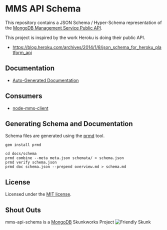 # MMS API Schema

This repository contains a JSON Schema / Hyper-Schema representation of the [MongoDB Management Service Public API](http://mms.mongodb.com/help/core/api/).

This project is inspired by the work Heroku is doing their public API.
* https://blog.heroku.com/archives/2014/1/8/json_schema_for_heroku_platform_api


## Documentation

* [Auto-Generated Documentation](/docs/schema/schema.md)


## Consumers

* [node-mms-client](https://github.com/leafygreen/node-mms-client)


## Generating Schema and Documentation

Schema files are generated using the [prmd](https://github.com/interagent/prmd) tool.

`gem install prmd`

```
cd docs/schema
prmd combine --meta meta.json schemata/ > schema.json
prmd verify schema.json
prmd doc schema.json --prepend overview.md > schema.md
```


## License
Licensed under the [MIT license](LICENSE-MIT "MIT License").


## Shout Outs

mms-api-schema is a [MongoDB](http://www.mongodb.com) Skunkworks Project
![Friendly Skunk](http://s12.postimg.org/fxmtcosx9/skunkworks2.jpg)

